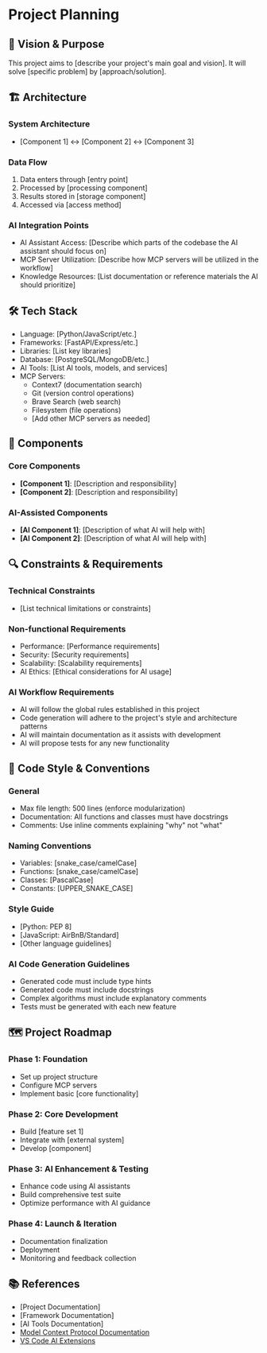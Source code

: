 # Project Planning

## 🚀 Vision & Purpose
<!-- Describe the high-level vision and purpose of the project -->
This project aims to [describe your project's main goal and vision]. It will solve [specific problem] by [approach/solution].

## 🏗️ Architecture
<!-- Outline the project's architecture, components, and how they interact -->
### System Architecture
- [Component 1] ↔️ [Component 2] ↔️ [Component 3]

### Data Flow
1. Data enters through [entry point]
2. Processed by [processing component]
3. Results stored in [storage component]
4. Accessed via [access method]

### AI Integration Points
- AI Assistant Access: [Describe which parts of the codebase the AI assistant should focus on]
- MCP Server Utilization: [Describe how MCP servers will be utilized in the workflow]
- Knowledge Resources: [List documentation or reference materials the AI should prioritize]

## 🛠️ Tech Stack
<!-- List the technologies, frameworks, and libraries you'll use -->
- Language: [Python/JavaScript/etc.]
- Frameworks: [FastAPI/Express/etc.]
- Libraries: [List key libraries]
- Database: [PostgreSQL/MongoDB/etc.]
- AI Tools: [List AI tools, models, and services]
- MCP Servers: 
  - Context7 (documentation search)
  - Git (version control operations)
  - Brave Search (web search)
  - Filesystem (file operations)
  - [Add other MCP servers as needed]

## 🧩 Components
<!-- Describe the main components of the project -->
### Core Components
- **[Component 1]**: [Description and responsibility]
- **[Component 2]**: [Description and responsibility]

### AI-Assisted Components
- **[AI Component 1]**: [Description of what AI will help with]
- **[AI Component 2]**: [Description of what AI will help with]

## 🔍 Constraints & Requirements
<!-- List any technical constraints, non-functional requirements, etc. -->
### Technical Constraints
- [List technical limitations or constraints]

### Non-functional Requirements
- Performance: [Performance requirements]
- Security: [Security requirements]
- Scalability: [Scalability requirements]
- AI Ethics: [Ethical considerations for AI usage]

### AI Workflow Requirements
- AI will follow the global rules established in this project
- Code generation will adhere to the project's style and architecture patterns
- AI will maintain documentation as it assists with development
- AI will propose tests for any new functionality

## 📏 Code Style & Conventions
<!-- Define coding standards, naming conventions, etc. to maintain consistency -->
### General
- Max file length: 500 lines (enforce modularization)
- Documentation: All functions and classes must have docstrings
- Comments: Use inline comments explaining "why" not "what"

### Naming Conventions
- Variables: [snake_case/camelCase]
- Functions: [snake_case/camelCase]
- Classes: [PascalCase]
- Constants: [UPPER_SNAKE_CASE]

### Style Guide
- [Python: PEP 8]
- [JavaScript: AirBnB/Standard]
- [Other language guidelines]

### AI Code Generation Guidelines
- Generated code must include type hints
- Generated code must include docstrings
- Complex algorithms must include explanatory comments
- Tests must be generated with each new feature

## 🗺️ Project Roadmap
<!-- Outline phases of development or major milestones -->
### Phase 1: Foundation
- Set up project structure
- Configure MCP servers
- Implement basic [core functionality]

### Phase 2: Core Development
- Build [feature set 1]
- Integrate with [external system]
- Develop [component]

### Phase 3: AI Enhancement & Testing
- Enhance code using AI assistants
- Build comprehensive test suite
- Optimize performance with AI guidance

### Phase 4: Launch & Iteration
- Documentation finalization
- Deployment
- Monitoring and feedback collection

## 📚 References
<!-- Include any useful documentation links, articles, or resources -->
- [Project Documentation]
- [Framework Documentation]
- [AI Tools Documentation]
- [Model Context Protocol Documentation](https://modelcontextprotocol.ai/)
- [VS Code AI Extensions](https://marketplace.visualstudio.com/search?term=ai&target=VSCode)
